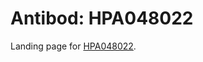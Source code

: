 # Antibod: HPA048022


    


Landing page for [HPA048022](http://www.proteinatlas.org/search/HPA048022).
